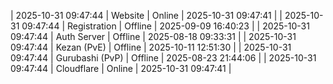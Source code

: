 | 2025-10-31 09:47:44 | Website | Online | 2025-10-31 09:47:41 |
| 2025-10-31 09:47:44 | Registration | Offline | 2025-09-09 16:40:23 |
| 2025-10-31 09:47:44 | Auth Server | Offline | 2025-08-18 09:33:31 |
| 2025-10-31 09:47:44 | Kezan (PvE) | Offline | 2025-10-11 12:51:30 |
| 2025-10-31 09:47:44 | Gurubashi (PvP) | Offline | 2025-08-23 21:44:06 |
| 2025-10-31 09:47:44 | Cloudflare | Online | 2025-10-31 09:47:41 |
